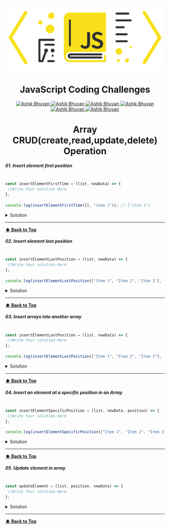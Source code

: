 <img src='./images/logo.png'  alt='JavaScript Coding Challenges Ashik Bhuyan' id='header'/>

<h1 align="center" >JavaScript Coding Challenges </h1>


<div align="center" >

<a href="mailto:ashikbhuyan.swe.diu@gmail.com">
<img
src='https://img.shields.io/badge/Gmail-D14836?style=for-the-badge&logo=gmail&logoColor=white'
alt='Ashik Bhuyan'
/>
</a>

<a href="tel:+8801793605043">
<img
src='https://img.shields.io/badge/WhatsApp-25D366?style=for-the-badge&logo=whatsapp&logoColor=white'
alt='Ashik Bhuyan'
/>
</a>
<a href="https://portfolio-70e38.web.app/" target="_blank">
<img
src='https://img.shields.io/badge/website-000000?style=for-the-badge&logo=About.me&logoColor=white'
alt='Ashik Bhuyan'
/>
</a>
<a href="https://www.facebook.com/ashikbhuyan17" target="_blank">
<img
src='https://img.shields.io/badge/Facebook-1877F2?style=for-the-badge&logo=facebook&logoColor=white'
alt='Ashik Bhuyan'
/>
</a>

<a href="https://www.linkedin.com/in/ashik17/" target="_blank">
<img
src='https://img.shields.io/badge/LinkedIn-0077B5?style=for-the-badge&logo=linkedin&logoColor=white'
alt='Ashik Bhuyan'
/>
</a>

<a href="https://github.com/ashikbhuyan17" target="_blank">
<img
src='https://img.shields.io/badge/GitHub-100000?style=for-the-badge&logo=github&logoColor=white'
alt='Ashik Bhuyan'
/>
</a>

</div>

<h1 align="center" >Array CRUD(create,read,update,delete) Operation </h1>


##### 01. Insert element first position

```js

const insertElementFirstTime = (list, newData) => {
 //Write Your solution Here
};

console.log(insertElementFirstTime([], "item 1")); // ["item 1"]

```

<details><summary style="cursor:pointer">Solution</summary>

```js
const insertElementFirstTime = (list, newData) => {
  for (let index = list.length - 1; index >= list.length - 1; index--) {
    list[index + 1] = newData;
  }
  return list;
};


const newData = "item 1";
const displayInsertElementFirstTime = insertElementFirstTime([], newData);
console.log("🚀 insert element first position", displayInsertElementFirstTime);
```  

</details>

---
**[⬆ Back to Top](#header)**

##### 02. Insert element last position

```js

const insertElementLastPosition = (list, newData) => {
 //Write Your solution Here
};

console.log(insertElementLastPosition(["Item 1", "Item 2", "Item 3"], "item 4")); // ["Item 1", "Item 2", "Item 3", "item 4"]

```

<details><summary style="cursor:pointer">Solution</summary>

```js
const insertElementLastPosition = (list, newData) => {
  for (let index = list.length - 1; index >= list.length - 1; index--) {
    list[index + 1] = newData;
  }
  return list;
};


const list = ["Item 1", "Item 2", "Item 3"];
const newData = "Item 4";
const displayInsertElementLastPosition = insertElementLastPosition(list,newData);
console.log( "🚀 insert element last position",displayInsertElementLastPosition);

```  

</details>

---
**[⬆ Back to Top](#header)**


##### 03. Insert arrays into another array

```js

const insertElementLastPosition = (list, newData) => {
 //Write Your solution Here
};

console.log(insertElementLastPosition(["Item 1", "Item 2", "Item 3"], ["item 4","item 5"])); // ["Item 1", "Item 2", "Item 3", "item 4","item 5"]

```

<details><summary style="cursor:pointer">Solution</summary>

```js
const insertElementLastPosition = (list, newData) => {
  for (let index = list.length ; index >= list.length ; index--) {
    for (let arrayIndex = 0; arrayIndex < newData.length; arrayIndex++) {
      const element = newData[arrayIndex];
      list[index + arrayIndex] = element;
    }
  }
  return list;
};


const list = ["Item 1", "Item 2", "Item 3"];
const newData = ["Item 4", "Item 5"];
const displayInsertElementLastPosition = insertElementLastPosition(
  list,
  newData
);
console.log(
  "🚀 insert element last position",
  displayInsertElementLastPosition
);

// or
// const list = ["Item 1", "Item 2", "Item 3"];
// const newData = ["Item 4", "Item 5"];
// console.log(list.concat(newData))

```  

</details>

---
**[⬆ Back to Top](#header)**


##### 04. Insert an element at a specific position in an Array

```js

const insertElementSpecificPosition = (list, newData, position) => {
 //Write Your solution Here
};

console.log(insertElementSpecificPosition(["Item 1", "Item 2", "Item 3"], "item 4",3)); // ["Item 1", "Item 2", "Item 3", "item 4","item 5"]

```

<details><summary style="cursor:pointer">Solution</summary>

```js
const insertElementSpecificPosition = (list, newData, position) => {
    if (position <= list.length && position >= 0) {
      for (let index = list.length; index >= position; index--) {
        list[index] = list[index - 1];
      }
      list[position] = newData;
      return list;
    }
    return [];
  };
  
  
  const list = ["Item 1", "Item 2", "Item 3", "Item 4"];
  const newData = "Item 5";
  const position = 3;
  const displayInsertElementSpecificPosition = insertElementSpecificPosition(
    list,
    newData,
    position
  );
  console.log(
    "🚀 Insert element specific position in an Array",
    displayInsertElementSpecificPosition
  );


  // or 
// let a1 = [1, 2, 3, 4, 5];
// let a2 = [21, 22];
// let startIndex = 0;
// let insertionIndex = 2;
// let result;


// result = a1
//   .slice(startIndex, insertionIndex)
//   .concat(a2)
//   .concat(a1.slice(insertionIndex));
// console.log("🚀 ~ file: test.js:67 ~ result", result);
  
```  

</details>

---
**[⬆ Back to Top](#header)**

##### 05. Update element in array

```js

const updateElement = (list, position, newData) => {
 //Write Your solution Here
};

```

<details><summary style="cursor:pointer">Solution</summary>

```js
const updateElement = (list, position, newData) => {
  for (let index = 0; index < list.length; index++) {
    list[position - 1] = newData
  }
  return list
}
const list = ["Item 1", "Item 2", "Item 3", "Item 4"];
const position = 2
const newData = "newItem"

console.log(updateElement(list, position, newData))



// or
// let myArray = [
//   { id: 0, name: "Jhon" },
//   { id: 1, name: "Sara" },
//   { id: 2, name: "Domnic" },
//   { id: 3, name: "Bravo" }
// ]
// let objIndex = myArray.findIndex(((obj) => obj.id == 2))
// myArray[objIndex].name = "ashik"
// console.log("updated array", myArray);



// or ((using ES6))
// const state = [
//   {
//     userId: 1,
//     id: 100,
//     title: "delectus aut autem",
//     completed: false
//   },
//   {
//     userId: 1,
//     id: 101,
//     title: "quis ut nam facilis et officia qui",
//     completed: false
//   },
//   {
//     userId: 1,
//     id: 102,
//     title: "fugiat veniam minus",
//     completed: false
//   },
//   {
//     userId: 1,
//     id: 103,
//     title: "et porro tempora",
//     completed: true
//   }]

// const updateValue = state.map((item) => item.id == "101" ? { ...item, completed: "true", title: "value updated" } : item)
// console.log("🚀 ~ file: test.js:164 ~ updateValue", updateValue)
  
```  

</details>

---
**[⬆ Back to Top](#header)**
